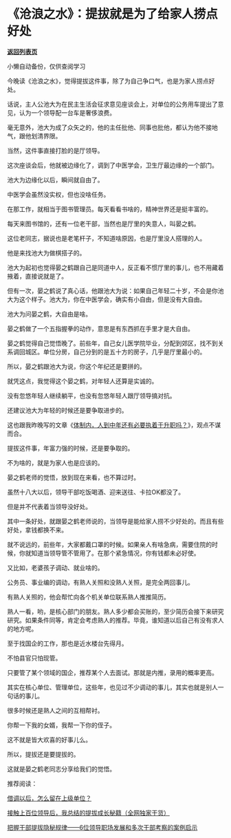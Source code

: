 # 《沧浪之水》：提拔就是为了给家人捞点好处

[**返回列表页**](/gzh/费曼的小茶馆)

小懒自动备份，仅供查阅学习

今晚读《沧浪之水》，觉得提拔这件事，除了为自己争口气，也是为家人捞点好处。

话说，主人公池大为在民主生活会征求意见座谈会上，对单位的公务用车提出了意见，认为一个领导配一台车是奢侈浪费。

毫无意外，池大为成了众矢之的，他的主任批他、同事也批他，都认为他不接地气，跟他划清界限。  

当然，这件事直接打脸的是厅领导。

这次座谈会后，他就被边缘化了，调到了中医学会，卫生厅最边缘的一个部门。

池大为边缘化以后，瞬间就自由了。

中医学会虽然没实权，但也没啥任务。

在那工作，就相当于图书管理员。每天看看书啥的，精神世界还是挺丰富的。  

每天来图书馆的，还有一位老干部，当然也是厅里的失意人，叫晏之鹤。

这位老同志，据说也是老笔杆子，不知道啥原因，也是厅里没人搭理的人。

他是来找池大为做棋搭子的。  

池大为起初也觉得晏之鹤跟自己是同道中人，反正看不惯厅里的事儿，也不用藏着掖着，直接说就是了。  

但有一次，晏之鹤说了真心话，他跟池大为说：如果自己年轻二十岁，不会是你池大为这个样子。池大为，你在中医学会，确实有小自由，但是没有大自由。

池大为问晏之鹤，大自由是啥。

晏之鹤做了一个五指握拳的动作，意思是有东西抓在手里才是大自由。

晏之鹤觉得自己觉悟晚了。前些年，自己女儿医学院毕业，分配到郊区，找不到关系调回城区。单位分房，自己分到的是五十方的房子，几乎是厅里最小的。

所以，晏之鹤跟池大为说，你这个年纪还是要拼的。  

就凭这点，我觉得这个晏之鹤，对年轻人还算是实诚的。  

没有忽悠年轻人继续躺平，也没有忽悠年轻人跟厅领导搞对抗。

还建议池大为年轻的时候还是要争取进步的。

这也跟我昨晚写的文章《[体制内，人到中年还有必要执着于升职吗？](http://mp.weixin.qq.com/s?__biz=Mzk0MzcyOTA5Ng==&mid=2247488513&idx=1&sn=db989ea434e9a19260cfc35ec32e5d23&chksm=c32e24a6f459adb08e9e6ee993b7a18a0078d79b02c9a208c2618721f0994c99b2651b3171d5&scene=21#wechat_redirect)》，观点不谋而合。

提拔这件事，年富力强的时候，还是要争取的。  

不为啥的，就是为家人也是应该的。

晏之鹤老师的觉悟，放到现在来看，也不算过时。

虽然十八大以后，领导干部吃饭喝酒、迎来送往、卡拉OK都没了。  

但是并不代表着当领导没好处。

其中一条好处，就跟晏之鹤老师说的，当领导是能给家人捞不少好处的。而且有些好处，拿钱都换不来。

就不说远的，前些年，大家都戴口罩的时候。如果亲人有啥急病，需要住院的时候，你就知道当领导管不管用了。在那个紧急情况，你有钱都未必好使。

又比如，老婆孩子调动、就业啥的。  

公务员、事业编的调动，有熟人关照和没熟人关照，是完全两回事儿。  

有熟人关照的，他会帮忙向各个机关单位联系熟人推推简历。  

熟人一看，哟，是核心部门的朋友。熟人多少都会买账的，至少简历会接下来研究研究。如果条件同等，肯定会考虑熟人的推荐。毕竟，谁知道以后自己有没有求人的地方呢。  

至于找国企的工作，那也是近水楼台先得月。  

不怕县官只怕现管。  

只要管了某个领域的国企，推荐某个人去面试。那就是内推，录用的概率更高。  

其实在核心单位、管理单位，这些年，也见过不少调动的事儿，其实也就是别人一句话的事儿。

很多时候还是熟人之间的互相帮衬。

你帮一下我的女婿，我帮一下你的侄子。  

这不就是皆大欢喜的好事儿么。

所以，提拔还是要提拔的。

这就是晏之鹤老同志分享给我们的觉悟。  

推荐阅读：  

[借调以后，怎么留在上级单位？](http://mp.weixin.qq.com/s?__biz=Mzk0MzcyOTA5Ng==&mid=2247488509&idx=1&sn=429fc45951bcda04a878502496a4b4d2&chksm=c32e235af459aa4cc573afb7ed6d6d15c3c77c272e1c66693ff6dfd6da12d61647778671a5a3&scene=21#wechat_redirect)  

[接触上百位领导后，我总结的提拔成长秘籍（全网独家干货）](http://mp.weixin.qq.com/s?__biz=Mzk0MzcyOTA5Ng==&mid=2247488424&idx=1&sn=27386b79c34691e800fc5b494565eace&chksm=c32e230ff459aa194560d9e73ea5f233ad923740a4b31a6fab0f85d4314368df4c20bbfe131c&scene=21#wechat_redirect)  

[把握干部提拔隐秘规律——6位领导职场发展和多次干部考察的案例启示](http://mp.weixin.qq.com/s?__biz=Mzk0MzcyOTA5Ng==&mid=2247488009&idx=2&sn=c4b694b74b828d7b951c95a3593b3602&chksm=c32e22aef459abb87f6e4edf375df4d340307feb9ead9472306dcc40168bf6f422039ad83990&scene=21#wechat_redirect)

